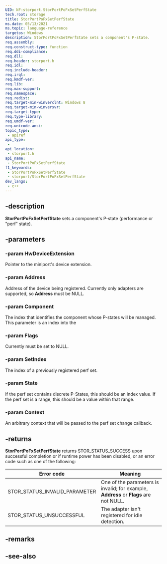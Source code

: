 ```yaml
---
UID: NF:storport.StorPortPoFxSetPerfState
tech.root: storage
title: StorPortPoFxSetPerfState
ms.date: 05/13/2021
ms.topic: language-reference
targetos: Windows
description: StorPortPoFxSetPerfState sets a component's P-state.
req.assembly: 
req.construct-type: function
req.ddi-compliance: 
req.dll: 
req.header: storport.h
req.idl: 
req.include-header: 
req.irql: 
req.kmdf-ver: 
req.lib: 
req.max-support: 
req.namespace: 
req.redist: 
req.target-min-winverclnt: Windows 8
req.target-min-winversvr: 
req.target-type: 
req.type-library: 
req.umdf-ver: 
req.unicode-ansi: 
topic_type:
 - apiref
api_type:
 - 
api_location:
 - storport.h
api_name:
 - StorPortPoFxSetPerfState
f1_keywords:
 - StorPortPoFxSetPerfState
 - storport/StorPortPoFxSetPerfState
dev_langs:
 - c++
---
```


## -description

**StorPortPoFxSetPerfState** sets a component's P-state (performance or "perf" state).

## -parameters

### -param HwDeviceExtension

Pointer to the miniport's device extension.

### -param Address

Address of the device being registered. Currently only adapters are supported, so **Address** must be NULL.

### -param Component

The index that identifies the component whose P-states will be managed. This parameter is an index into the 

### -param Flags

Currently must be set to NULL.

### -param SetIndex

The index of a previously registered perf set.

### -param State

If the perf set contains discrete P-States, this should be an index value.  If the perf set is a range, this should be a value within that range.

### -param Context

An arbitrary context that will be passed to the perf set change callback.

## -returns

**StorPortPoFxSetPerfState** returns STOR_STATUS_SUCCESS upon successful completion or if runtime power has been disabled, or an error code such as one of the following:

| Error code | Meaning |
| ---------- | ------- |
| STOR_STATUS_INVALID_PARAMETER | One of the parameters is invalid; for example, **Address** or **Flags** are not NULL. |
| STOR_STATUS_UNSUCCESSFUL | The adapter isn't registered for idle detection. |

## -remarks

## -see-also

